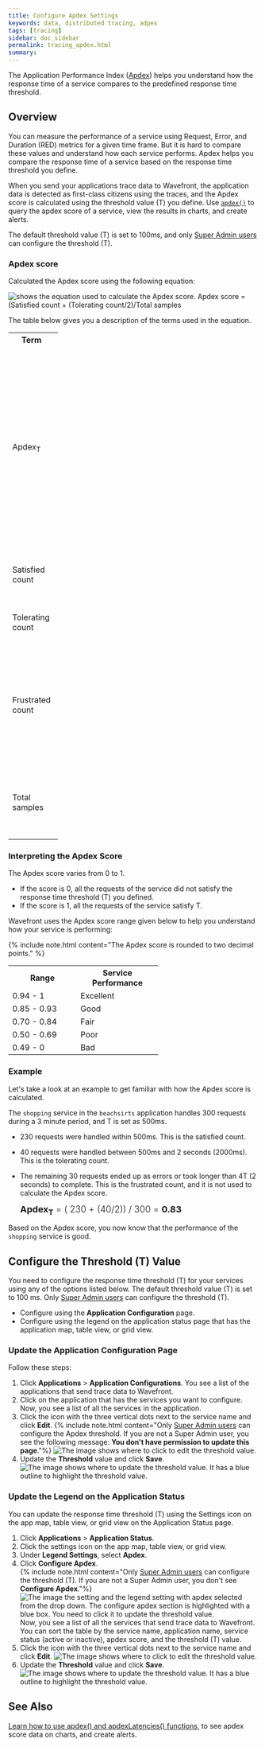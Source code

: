 ```yaml
---
title: Configure Apdex Settings
keywords: data, distributed tracing, adpex
tags: [tracing]
sidebar: doc_sidebar
permalink: tracing_apdex.html
summary: 
---
```


The Application Performance Index ([Apdex](https://www.apdex.org/overview.html)) helps you understand how the response time of a service compares to the predefined response time threshold. 

## Overview

You can measure the performance of a service using Request, Error, and Duration (RED) metrics for a given time frame. But it is hard to compare these values and understand how each service performs. Apdex helps you compare the response time of a service based on the response time threshold you define.

When you send your applications trace data to Wavefront, the application data is detected as first-class citizens using the traces, and the Apdex score is calculated using the threshold value (T) you define. Use [`apdex()`](traces_function.html#apdex-function) to query the apdex score of a service, view the results in charts, and create alerts. 

The default threshold value (T) is set to 100ms, and only [Super Admin users](authorization.html#who-is-the-super-admin-user) can configure the threshold (T).

### Apdex score 

Calculated the Apdex score using the following equation:

![shows the equation used to calculate the Apdex score. Apdex score = (Satisfied count + (Tolerating count/2)/Total samples ](images/tracing_apdex_score_equation.png)

The table below gives you a description of the terms used in the equation.

<table style="width: 100;">
  <tr>
    <th width="20%">
      Term
    </th>
    <th width="80%">
      Description
    </th>
  </tr>
  <tr>
    <td>
      Apdex<sub>T</sub>
    </td>
    <td markdown="span">
      The Apdex score is calculated based on the response time threshold (T). Only super admin users can define this value. See [Configure the Threshold (T) Value](#configure-the-threshold-t-value).
    </td>
  </tr>
  <tr>
    <td>
      Satisfied count
    </td>
    <td>
      Number of requests that received a response in T or less.
    </td>
  </tr>
  <tr>
    <td>
      Tolerating count
    </td>
    <td>
      Number of requests that are 4 times T (4T) or less.
    </td>
  </tr>
  <tr>
    <td>
      Frustrated count
    </td>
    <td>
      Number of requests that take more than 4 times T (4T) to complete. These requests are not used to calculate the Apdex score.
    </td>
  </tr>
  <tr>
    <td>
      Total samples
    </td>
    <td>
      Total number of requests used to calculate your Apdex score.
    </td>
  </tr>
</table>


### Interpreting the Apdex Score

The Apdex score varies from 0 to 1. 
* If the score is 0, all the requests of the service did not satisfy the response time threshold (T) you defined. 
* If the score is 1, all the requests of the service satisfy T.

Wavefront uses the Apdex score range given below to help you understand how your service is performing:

{% include note.html content="The Apdex score is rounded to two decimal points." %}

<table style="width: 60%;">
  <tr>
    <th width="30%">
      Range
    </th>
    <th width="30%">
      Service Performance
    </th>
  </tr>
  <tr>
    <td>
      0.94 - 1 
    </td>
    <td>
      Excellent
    </td>
  </tr>
  <tr>
    <td>
      0.85 - 0.93
    </td>
    <td>
      Good
    </td>
  </tr>
  <tr>
    <td>
      0.70 - 0.84
    </td>
    <td>
      Fair
    </td>
  </tr>
  <tr>
    <td>
      0.50 - 0.69
    </td>
    <td>
      Poor
    </td>
  </tr>
  <tr>
    <td> 
      0.49 - 0
    </td>
    <td>
      Bad
    </td>
  </tr>
</table>

### Example

Let's take a look at an example to get familiar with how the Apdex score is calculated.

The `shopping` service in the `beachsirts` application handles 300 requests during a 3 minute period, and T is set as 500ms.

* 230 requests were handled within 500ms. This is the satisfied count.
* 40 requests were handled between 500ms and 2 seconds (2000ms). This is the tolerating count.
* The remaining 30 requests ended up as errors or took longer than 4T (2 seconds) to complete. This is the frustrated count, and it is not used to calculate the Apdex score.

  <p><span style="font-size: large; font-weight: 300"><b>Apdex<sub>T</sub></b> = ( 230 + (40/2)) / 300 = <b>0.83</b></span></p>

Based on the Apdex score, you now know that the performance of the `shopping` service is good.

## Configure the Threshold (T) Value

You need to configure the response time threshold (T) for your services using any of the options listed below. The default threshold value (T) is set to 100 ms. Only [Super Admin users](authorization.html#who-is-the-super-admin-user) can configure the threshold (T).

* Configure using the **Application Configuration** page.
* Configure using the legend on the application status page that has the application map, table view, or grid view.

### Update the Application Configuration Page

Follow these steps:

1. Click **Applications** > **Application Configurations**. You see a list of the applications that send trace data to Wavefront.
1. Click on the application that has the services you want to configure. Now, you see a list of all the services in the application.
1. Click the icon with the three vertical dots next to the service name and click **Edit**.
    {% include note.html content="Only [Super Admin users](authorization.html#who-is-the-super-admin-user) can configure the Apdex threshold. If you are not a Super Admin user, you see the following message: **You don't have permission to update this page**."%}
    ![The image shows where to click to edit the threshold value.](images/tracing_apdex_configuration_edit_service.png)
1. Update the **Threshold** value and click **Save**.
    ![The image shows where to update the threshold value. It has a blue outline to highlight the threshold value.](images/tracing_configure_apdex_threshold.png)
    
### Update the Legend on the Application Status

You can update the response time threshold (T) using the Settings icon on the app map, table view, or grid view on the Application Status page.

1. Click **Applications** > **Application Status**.
1. Click the settings icon on the app map, table view, or grid view.
1. Under **Legend Settings**, select **Apdex**.
1. Click **Configure Apdex**. <br/>
    {% include note.html content="Only [Super Admin users](authorization.html#who-is-the-super-admin-user) can configure the threshold (T). If you are not a Super Admin user, you don't see **Configure Apdex**."%}
    ![The image the setting and the legend setting with apdex selected from the drop down. The configure apdex section is highlighted with a blue box. You need to click it to update the threshold value.](images/tracing_apdex_legeng_configure_apdex.png)
    <br/>Now, you see a list of all the services that send trace data to Wavefront. You can sort the table by the service name, application name, service status (active or inactive), apdex score, and the threshold (T) value.
1. Click the icon with the three vertical dots next to the service name and click **Edit**.
    ![The image shows where to click to edit the threshold value.](images/tracing_edit_service_legend_settings.png)
1. Update the **Threshold** value and click **Save**.
    ![The image shows where to update the threshold value. It has a blue outline to highlight the threshold value.](images/tracing_configure_apdex_threshold.png)
 
## See Also

[Learn how to use apdex() and apdexLatencies() functions](apdex_function.html), to see apdex score data on charts, and create alerts.
